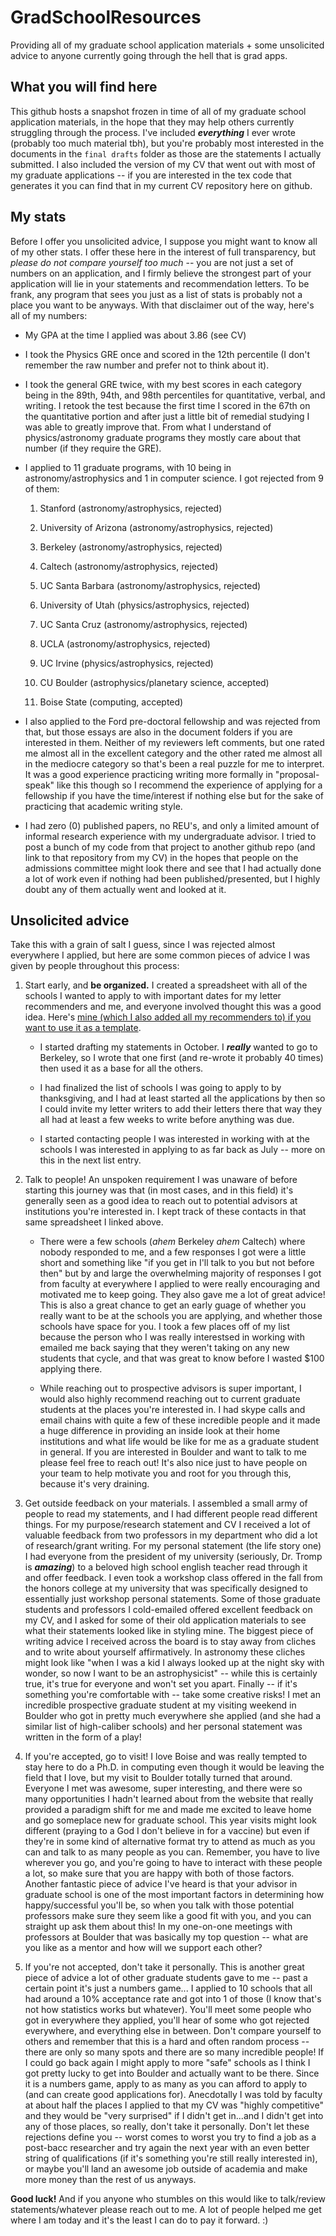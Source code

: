 # GradSchoolResources
Providing all of my graduate school application materials + some unsolicited advice to anyone currently going through the hell that is grad apps. 


## What you will find here
This github hosts a snapshot frozen in time of all of my graduate school application materials, in the hope that they may help others currently struggling through the process. I've included ***everything*** I ever wrote (probably too much material tbh), but you're probably most interested in the documents in the `final drafts` folder as those are the statements I actually submitted. I also included the version of my CV that went out with most of my graduate applications -- if you are interested in the tex code that generates it you can find that in my current CV repository here on github. 

## My stats
Before I offer you unsolicited advice, I suppose you might want to know all of my other stats. I offer these here in the interest of full transparency, but *please do not compare yourself too much* -- you are not just a set of numbers on an application, and I firmly believe the strongest part of your application will lie in your statements and recommendation letters. To be frank, any program that sees you just as a list of stats is probably not a place you want to be anyways. With that disclaimer out of the way, here's all of my numbers:

* My GPA at the time I applied was about 3.86 (see CV)

* I took the Physics GRE once and scored in the 12th percentile (I don't remember the raw number and prefer not to think about it).

* I took the general GRE twice, with my best scores in each category being in the 89th, 94th, and 98th percentiles for quantitative, verbal, and writing. I retook the test because the first time I scored in the 67th on the quantitative portion and after just a little bit of remedial studying I was able to greatly improve that. From what I understand of physics/astronomy graduate programs they mostly care about that number (if they require the GRE). 
* I applied to 11 graduate programs, with 10 being in astronomy/astrophysics and 1 in computer science. I got rejected from 9 of them:
    
    1. Stanford (astronomy/astrophysics, rejected)
    
    2. University of Arizona (astronomy/astrophysics, rejected)
    
    3. Berkeley (astronomy/astrophysics, rejected)
    
    4. Caltech (astronomy/astrophysics, rejected)
    
    5. UC Santa Barbara (astronomy/astrophysics, rejected)
    
    6. University of Utah (physics/astrophysics, rejected)
    
    7. UC Santa Cruz (astronomy/astrophysics, rejected)
    
    8. UCLA (astronomy/astrophysics, rejected)
    
    9. UC Irvine (physics/astrophysics, rejected)
    
    10. CU Boulder (astrophysics/planetary science, accepted)
    
    11. Boise State (computing, accepted)

* I also applied to the Ford pre-doctoral fellowship and was rejected from that, but those essays are also in the document folders if you are interested in them. Neither of my reviewers left comments, but one rated me almost all in the excellent category and the other rated me almost all in the mediocre category so that's been a real puzzle for me to interpret. It was a good experience practicing writing more formally in "proposal-speak" like this though so I recommend the experience of applying for a fellowship if you have the time/interest if nothing else but for the sake of practicing that academic writing style. 

* I had zero (0) published papers, no REU's, and only a limited amount of informal research experience with my undergraduate advisor. I tried to post a bunch of my code from that project to another github repo (and link to that repository from my CV) in the hopes that people on the admissions committee might look there and see that I had actually done a lot of work even if nothing had been published/presented, but I highly doubt any of them actually went and looked at it.

## Unsolicited advice

Take this with a grain of salt I guess, since I was rejected almost everywhere I applied, but here are some common pieces of advice I was given by people throughout this process:

1. Start early, and **be organized.** I created a spreadsheet with all of the schools I wanted to apply to with important dates for my letter recommenders and me, and everyone involved thought this was a good idea. Here's [mine (which I also added all my recommenders to) if you want to use it as a template](https://docs.google.com/spreadsheets/d/1yi-RuY4AbmIJxG6Zh8T075S3OIaILaFa-ZmY8Ki-DE0/edit?usp=sharing). 
   
   * I started drafting my statements in October. I ***really*** wanted to go to Berkeley, so I wrote that one first (and re-wrote it probably 40 times) then used it as a base for all the others.
   
   * I had finalized the list of schools I was going to apply to by thanksgiving, and I had at least started all the applications by then so I could invite my letter writers to add their letters there that way they all had at least a few weeks to write before anything was due. 
   
   * I started contacting people I was interested in working with at the schools I was interested in applying to as far back as July -- more on this in the next list entry.
   
 2. Talk to people! An unspoken requirement I was unaware of before starting this journey was that (in most cases, and in this field) it's generally seen as a good idea to reach out to potential advisors at institutions you're interested in. I kept track of these contacts in that same spreadsheet I linked above. 
 
    * There were a few schools (*ahem* Berkeley *ahem* Caltech) where nobody responded to me, and a few responses I got were a little short and something like "if you get in I'll talk to you but not before then" but by and large the overwhelming majority of responses I got from faculty at everywhere I applied to were really encouraging and motivated me to keep going. They also gave me a lot of great advice! This is also a great chance to get an early guage of whether you really want to be at the schools you are applying, and whether those schools have space for you. I took a few places off of my list because the person who I was really interestsed in working with emailed me back saying that they weren't taking on any new students that cycle, and that was great to know before I wasted $100 applying there. 
    
    * While reaching out to prospective advisors is super important, I would also highly recommend reaching out to current graduate students at the places you're interested in. I had skype calls and email chains with quite a few of these incredible people and it made a huge difference in providing an inside look at their home institutions and what life would be like for me as a graduate student in general. If you are interested in Boulder and want to talk to me please feel free to reach out! It's also nice just to have people on your team to help motivate you and root for you through this, because it's very draining.
 
 3. Get outside feedback on your materials. I assembled a small army of people to read my statements, and I had different people read different things. For my purpose/research statement and CV I received a lot of valuable feedback from two professors in my department who did a lot of research/grant writing. For my personal statement (the life story one) I had everyone from the president of my university (seriously, Dr. Tromp is ***amazing***) to a beloved high school english teacher read through it and offer feedback. I even took a workshop class offered in the fall from the honors college at my university that was specifically designed to essentially just workshop personal statements. Some of those graduate students and professors I cold-emailed offered excellent feedback on my CV, and I asked for some of their old application materials to see what their statements looked like in styling mine. The biggest piece of writing advice I received across the board is to stay away from cliches and to write about yourself affirmatively. In astronomy these cliches might look like "when I was a kid I always looked up at the night sky with wonder, so now I want to be an astrophysicist" -- while this is certainly true, it's true for everyone and won't set you apart. Finally -- if it's something you're comfortable with -- take some creative risks! I met an incredible prospective graduate student at my visiting weekend in Boulder who got in pretty much everywhere she applied (and she had a similar list of high-caliber schools) and her personal statement was written in the form of a play!
 
 4. If you're accepted, go to visit! I love Boise and was really tempted to stay here to do a Ph.D. in computing even though it would be leaving the field that I love, but my visit to Boulder totally turned that around. Everyone I met was awesome, super interesting, and there were so many opportunities I hadn't learned about from the website that really provided a paradigm shift for me and made me excited to leave home and go someplace new for graduate school. This year visits might look different (praying to a God I don't believe in for a vaccine) but even if they're in some kind of alternative format try to attend as much as you can and talk to as many people as you can. Remember, you have to live wherever you go, and you're going to have to interact with these people a lot, so make sure that you are happy with both of those factors. Another fantastic piece of advice I've heard is that your advisor in graduate school is one of the most important factors in determining how happy/successful you'll be, so when you talk with those potential professors make sure they seem like a good fit with you, and you can straight up ask them about this! In my one-on-one meetings with professors at Boulder that was basically my top question -- what are you like as a mentor and how will we support each other? 
 
 5. If you're not accepted, don't take it personally. This is another great piece of advice a lot of other graduate students gave to me -- past a certain point it's just a numbers game... I applied to 10 schools that all had around a 10% acceptance rate and got into 1 of those (I know that's not how statistics works but whatever). You'll meet some people who got in everywhere they applied, you'll hear of some who got rejected everywhere, and everything else in between. Don't compare yourself to others and remember that this is a hard and often random process -- there are only so many spots and there are so many incredible people! If I could go back again I might apply to more "safe" schools as I think I got pretty lucky to get into Boulder and actually want to be there. Since it is a numbers game, apply to as many as you can afford to apply to (and can create good applications for). Anecdotally I was told by faculty at about half the places I applied to that my CV was "highly competitive" and they would be "very surprised" if I didn't get in...and I didn't get into any of those places, so really, don't take it personally. Don't let these rejections define you -- worst comes to worst you try to find a job as a post-bacc researcher and try again the next year with an even better string of qualifications (if it's something you're still really interested in), or maybe you'll land an awesome job outside of academia and make more money than the rest of us anyways. 
 
**Good luck!** And if you anyone who stumbles on this would like to talk/review statements/whatever please reach out to me. A lot of people helped me get where I am today and it's the least I can do to pay it forward. :)

